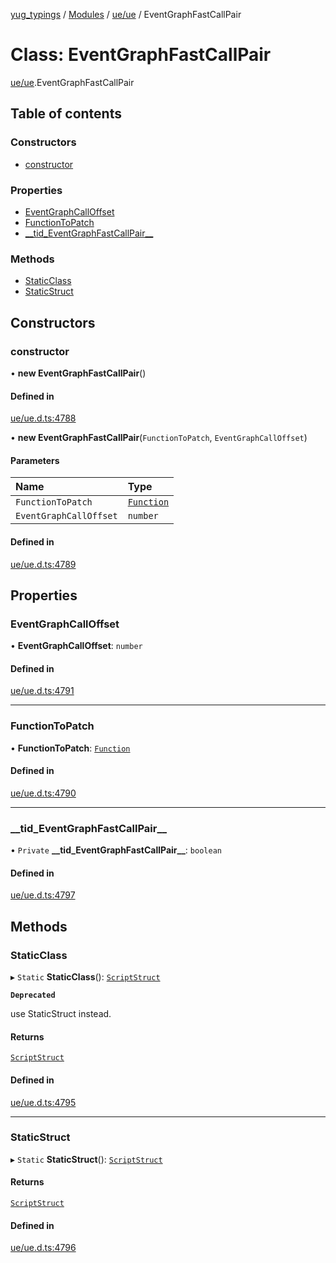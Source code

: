 [yug_typings](../README.md) / [Modules](../modules.md) / [ue/ue](../modules/ue_ue.md) / EventGraphFastCallPair

# Class: EventGraphFastCallPair

[ue/ue](../modules/ue_ue.md).EventGraphFastCallPair

## Table of contents

### Constructors

- [constructor](ue_ue.EventGraphFastCallPair.md#constructor)

### Properties

- [EventGraphCallOffset](ue_ue.EventGraphFastCallPair.md#eventgraphcalloffset)
- [FunctionToPatch](ue_ue.EventGraphFastCallPair.md#functiontopatch)
- [\_\_tid\_EventGraphFastCallPair\_\_](ue_ue.EventGraphFastCallPair.md#__tid_eventgraphfastcallpair__)

### Methods

- [StaticClass](ue_ue.EventGraphFastCallPair.md#staticclass)
- [StaticStruct](ue_ue.EventGraphFastCallPair.md#staticstruct)

## Constructors

### constructor

• **new EventGraphFastCallPair**()

#### Defined in

[ue/ue.d.ts:4788](https://github.com/YugMetaverse/yug_typings/blob/b7d9b19/ue/ue.d.ts#L4788)

• **new EventGraphFastCallPair**(`FunctionToPatch`, `EventGraphCallOffset`)

#### Parameters

| Name | Type |
| :------ | :------ |
| `FunctionToPatch` | [`Function`](ue_ue.Function.md) |
| `EventGraphCallOffset` | `number` |

#### Defined in

[ue/ue.d.ts:4789](https://github.com/YugMetaverse/yug_typings/blob/b7d9b19/ue/ue.d.ts#L4789)

## Properties

### EventGraphCallOffset

• **EventGraphCallOffset**: `number`

#### Defined in

[ue/ue.d.ts:4791](https://github.com/YugMetaverse/yug_typings/blob/b7d9b19/ue/ue.d.ts#L4791)

___

### FunctionToPatch

• **FunctionToPatch**: [`Function`](ue_ue.Function.md)

#### Defined in

[ue/ue.d.ts:4790](https://github.com/YugMetaverse/yug_typings/blob/b7d9b19/ue/ue.d.ts#L4790)

___

### \_\_tid\_EventGraphFastCallPair\_\_

• `Private` **\_\_tid\_EventGraphFastCallPair\_\_**: `boolean`

#### Defined in

[ue/ue.d.ts:4797](https://github.com/YugMetaverse/yug_typings/blob/b7d9b19/ue/ue.d.ts#L4797)

## Methods

### StaticClass

▸ `Static` **StaticClass**(): [`ScriptStruct`](ue_ue.ScriptStruct.md)

**`Deprecated`**

use StaticStruct instead.

#### Returns

[`ScriptStruct`](ue_ue.ScriptStruct.md)

#### Defined in

[ue/ue.d.ts:4795](https://github.com/YugMetaverse/yug_typings/blob/b7d9b19/ue/ue.d.ts#L4795)

___

### StaticStruct

▸ `Static` **StaticStruct**(): [`ScriptStruct`](ue_ue.ScriptStruct.md)

#### Returns

[`ScriptStruct`](ue_ue.ScriptStruct.md)

#### Defined in

[ue/ue.d.ts:4796](https://github.com/YugMetaverse/yug_typings/blob/b7d9b19/ue/ue.d.ts#L4796)
